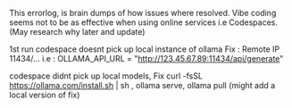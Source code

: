 This errorlog, is brain dumps of how issues where resolved. Vibe coding seems not to be as effective when using online services i.e Codespaces. (May research why later and update)

1st run 
codespace doesnt pick up local instance of ollama
Fix : Remote IP <home>11434/...
i.e : OLLAMA_API_URL = "http://123.45.67.89:11434/api/generate"


codespace didnt pick up local models, 
Fix curl -fsSL https://ollama.com/install.sh | sh , ollama serve, ollama pull <model>
(might add a local version of fix)
